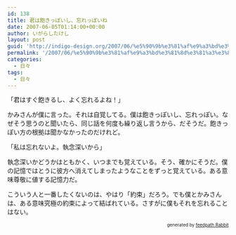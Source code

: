 ```yaml
---
id: 138
title: 君は飽きっぽいし、忘れっぽいね
date: 2007-06-05T01:14:00+00:00
author: いがらしたけし
layout: post
guid: 'http://indigo-design.org/2007/06/%e5%90%9b%e3%81%af%e9%a3%bd%e3%81%8d%e3%81%a3%e3%81%bd%e3%81%84%e3%81%97%e3%80%81%e5%bf%98%e3%82%8c%e3%81%a3%e3%81%bd%e3%81%84%e3%81%ad/'
permalink: '/2007/06/%e5%90%9b%e3%81%af%e9%a3%bd%e3%81%8d%e3%81%a3%e3%81%bd%e3%81%84%e3%81%97%e3%80%81%e5%bf%98%e3%82%8c%e3%81%a3%e3%81%bd%e3%81%84%e3%81%ad/'
categories:
  - 日々
tags:
  - 日々
---
```

<p>「君はすぐ飽きるし、よく忘れるよね！」</p><p>かみさんが僕に言った。それは自覚してる。僕は飽きっぽいし、忘れっぽい。なぜそう思うのと聞いたら、同じ話を何度も繰り返し言うから、だそうだ。飽きっぽい方の根拠は聞かなかったのだけれど。</p><p>「私は忘れないよ。執念深いから」</p><p>執念深いかどうかはともかく、いつまでも覚えている。そう、確かにそうだ。僕の記憶ではとうに彼方へ消えてしまったようなことをずっと覚えている。ある意味尊敬に値する記憶力だ。</p><p>こういう人と一番したくないのは、やはり「約束」だろう。でも僕とかみさんは、ある意味究極の約束によって結ばれている。さすがに僕もそれを忘れることはない。</p><!--feedpath info start--><div style="text-align: right;font-size: 10px">&nbsp;&nbsp;<span>generated by <a href="http://feedpath.jp" title="feedpath Rabbit" target="_blank">feedpath Rabbit</a></span></div><!--feedpath info end-->